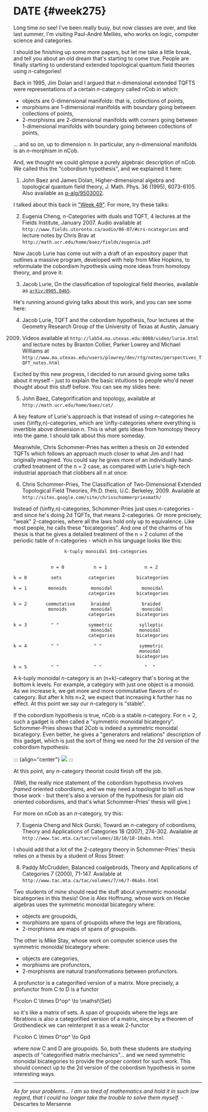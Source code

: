 # DATE {#week275}

Long time no see! I've been really busy, but now classes are over, and
like last summer, I'm visiting Paul-André Melliès, who works on logic,
computer science and categories.

I should be finishing up some more papers, but let me take a little
break, and tell you about an old dream that's starting to come true.
People are finally starting to understand extended topological quantum
field theories using $n$-categories!

Back in 1995, Jim Dolan and I argued that $n$-dimensional extended TQFTS
were representations of a certain $n$-category called nCob in which:

-   objects are 0-dimensional manifolds: that is, collections of points,
-   morphisms are 1-dimensional manifolds with boundary going between
    collections of points,
-   2-morphisms are 2-dimensional manifolds with corners going between
    1-dimensional manifolds with boundary going between collections of
    points,

... and so on, up to dimension n. In particular, any $n$-dimensional
manifolds is an $n$-morphism in nCob.

And, we thought we could glimpse a purely algebraic description of nCob.
We called this the "cobordism hypothesis", and we explained it here:

1) John Baez and James Dolan, Higher-dimensional algebra and
topological quantum field theory, J. Math. Phys. 36 (1995), 6073-6105.
Also available as [q-alg/9503002](http://arxiv.org/abs/q-alg/9503002).

I talked about this back in ["Week 49"](#week49). For more, try
these talks:

2) Eugenia Cheng, $n$-Categories with duals and TQFT, 4 lectures at the
Fields Institute, January 2007. Audio available at
`http://www.fields.utoronto.ca/audio/06-07/#crs-ncategories` and lecture
notes by Chris Brav at
`http://math.ucr.edu/home/baez/fields/eugenia.pdf`

Now Jacob Lurie has come out with a draft of an expository paper that
outlines a massive program, developed with help from Mike Hopkins, to
reformulate the cobordism hypothesis using more ideas from homotopy
theory, and prove it:

3) Jacob Lurie, On the classification of topological field theories,
available as [`arXiv:0905.0465`](http://arxiv.org/abs/0905.0465).

He's running around giving talks about this work, and you can see some
here:

4) Jacob Lurie, TQFT and the cobordism hypothesis, four lectures at the
Geometry Research Group of the University of Texas at Austin, January
2009. Videos available at
`http://lab54.ma.utexas.edu:8080/video/lurie.html` and lecture notes by
Braxton Collier, Parker Lowrey and Michael Williams at
`http://www.ma.utexas.edu/users/plowrey/dev/rtg/notes/perspectives_TQFT_notes.html`

Excited by this new progress, I decided to run around giving some talks
about it myself - just to explain the basic intuitions to people who'd
never thought about this stuff before. You can see my slides here:

5) John Baez, Categorification and topology, available at
`http://math.ucr.edu/home/baez/cat/`

A key feature of Lurie's approach is that instead of using $n$-categories
he uses (\infty,n)-categories, which are \infty-categories where everything is
invertible above dimension n. This is what gets ideas from homotopy
theory into the game. I should talk about this more someday.

Meanwhile, Chris Schommer-Pries has written a thesis on 2d extended
TQFTs which follows an approach much closer to what Jim and I had
originally imagined. You could say he gives more of an individually
hand-crafted treatment of the n = 2 case, as compared with Lurie's
high-tech industrial approach that clobbers all n at once:

6) Chris Schommer-Pries, The Classification of Two-Dimensional Extended
Topological Field Theories, Ph.D. theis, U.C. Berkeley, 2009. Available
at `http://sites.google.com/site/chrisschommerpriesmath/`

Instead of (\infty,n)-categories, Schommer-Pries just uses $n$-categories - and
since he's doing 2d TQFTs, that means 2-categories. Or more precisely,
"weak" 2-categories, where all the laws hold only up to equivalence.
Like most people, he calls these "bicategories". And one of the charms
of his thesis is that he gives a detailed treatment of the n = 2 column
of the periodic table of $n$-categories - which in his language looks like
this:

                       k-tuply monoidal $n$-categories 


                  n = 0           n = 1              n = 2

    k = 0         sets          categories        bicategories

    k = 1        monoids         monoidal           monoidal
                                categories        bicategories

    k = 2       commutative      braided            braided
                 monoids         monoidal           monoidal
                                categories        bicategories 

    k = 3         " "           symmetric          sylleptic
                                 monoidal          monoidal 
                                categories        bicategories

    k = 4         " "             " "              symmetric
                                                   monoidal
                                                  bicategories

    k = 5         " "             " "                "  "

A k-tuply monoidal $n$-category is an (n+k)-category that's boring at the
bottom k levels. For example, a category with just one object is a
monoid. As we increase k, we get more and more commutative flavors of
n-category. But after k hits n+2, we expect that increasing k further
has no effect. At this point we say our $n$-category is "stable".

If the cobordism hypothesis is true, nCob is a stable $n$-category. For n
= 2, such a gadget is often called a "symmetric monoidal bicategory".
Schommer-Pries shows that 2Cob is indeed a symmetric monoidal
bicategory. Even better, he gives a "generators and relations"
description of this gadget, which is just the sort of thing we need for
the 2d version of the cobordism hypothesis:

::: {align="center"}
![](schommer_pries.jpg)
:::

At this point, any $n$-category theorist could finish off the job.

(Well, the really nice statement of the cobordism hypothesis involves
*framed* oriented cobordisms, and we may need a topologist to tell us
how those work - but there's also a version of the hypothesis for plain
old oriented cobordisms, and that's what Schommer-Pries' thesis will
give.)

For more on nCob as an $n$-category, try this:

7) Eugenia Cheng and Nick Gurski, Toward an $n$-category of cobordisms,
Theory and Applications of Categories 18 (2007), 274-302. Available at
`http://www.tac.mta.ca/tac/volumes/18/10/18-10abs.html`

I should add that a lot of the 2-category theory in Schommer-Pries'
thesis relies on a thesis by a student of Ross Street:

8) Paddy McCrudden, Balanced coalgebroids, Theory and Applications of
Categories 7 (2000), 71-147. Available at
`http://www.tac.mta.ca/tac/volumes/7/n6/7-06abs.html`

Two students of mine should read the stuff about symmetric monoidal
bicategories in this thesis! One is Alex Hoffnung, whose work on Hecke
algebras uses the symmetric monoidal bicategory where:

-   objects are groupoids,
-   morphisms are spans of groupoids where the legs are fibrations,
-   2-morphisms are maps of spans of groupoids.

The other is Mike Stay, whose work on computer science uses the
symmetric monoidal bicategory where:

-   objects are categories,
-   morphisms are profunctors,
-   2-morphisms are natural transformations between profunctors.

A profunctor is a categorified version of a matrix. More precisely, a
profunctor from C to D is a functor

F\colon  C \times D^op^ \to  \mathsf{Set}

so it's like a matrix of sets. A span of groupoids where the legs are
fibrations is also a categorified version of a matrix, since by a
theorem of Grothendieck we can reinterpret it as a weak 2-functor

F\colon  C \times D^op^ \to  Gpd

where now C and D are groupoids. So, both these students are studying
aspects of "categorified matrix mechanics"... and we need symmetric
monoidal bicategories to provide the proper context for such work. This
should connect up to the 2d version of the cobordism hypothesis in some
interesting ways.

------------------------------------------------------------------------

*As for your problems... I am so tired of mathematics and hold it in
such low regard, that I could no longer take the trouble to solve them
myself.* - Descartes to Mersenne
